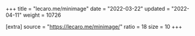 +++
title = "lecaro.me/minimage"
date = "2022-03-22"
updated = "2022-04-11"
weight = 10726

[extra]
source = "https://lecaro.me/minimage/"
ratio = 18
size = 10
+++
